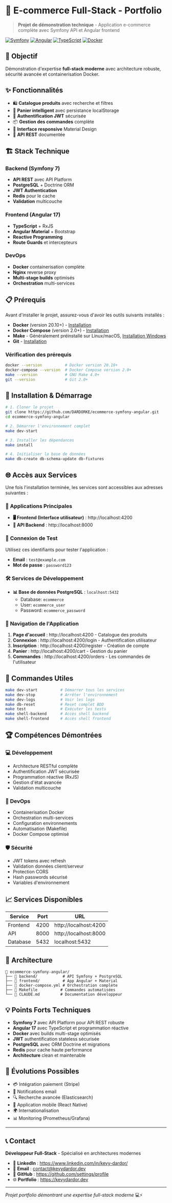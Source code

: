# 🛒 E-commerce Full-Stack - Portfolio

> **Projet de démonstration technique** - Application e-commerce complète avec Symfony API et Angular frontend

[![Symfony](https://img.shields.io/badge/Symfony-7.0-000000?style=flat&logo=symfony)](https://symfony.com)
[![Angular](https://img.shields.io/badge/Angular-17-DD0031?style=flat&logo=angular)](https://angular.io)
[![TypeScript](https://img.shields.io/badge/TypeScript-5.2-3178C6?style=flat&logo=typescript)](https://www.typescriptlang.org)
[![Docker](https://img.shields.io/badge/Docker-20.10-2496ED?style=flat&logo=docker)](https://www.docker.com)

## 🎯 Objectif

Démonstration d'expertise **full-stack moderne** avec architecture robuste, sécurité avancée et containerisation Docker.

## ✨ Fonctionnalités

- 🛍️ **Catalogue produits** avec recherche et filtres
- 🛒 **Panier intelligent** avec persistance localStorage
- 🔐 **Authentification JWT** sécurisée
- 📦 **Gestion des commandes** complète
- 📱 **Interface responsive** Material Design
- 🔧 **API REST** documentée

## 🏗️ Stack Technique

### Backend (Symfony 7)
- **API REST** avec API Platform
- **PostgreSQL** + Doctrine ORM
- **JWT Authentication**
- **Redis** pour le cache
- **Validation** multicouche

### Frontend (Angular 17)
- **TypeScript** + RxJS
- **Angular Material** + Bootstrap
- **Reactive Programming**
- **Route Guards** et intercepteurs

### DevOps
- **Docker** containerisation complète
- **Nginx** reverse proxy
- **Multi-stage builds** optimisés
- **Orchestration** multi-services

## 📋 Prérequis

Avant d'installer le projet, assurez-vous d'avoir les outils suivants installés :

- **Docker** (version 20.10+) - [Installation](https://docs.docker.com/get-docker/)
- **Docker Compose** (version 2.0+) - [Installation](https://docs.docker.com/compose/install/)
- **Make** - Généralement préinstallé sur Linux/macOS, [Installation Windows](https://gnuwin32.sourceforge.net/packages/make.htm)
- **Git** - [Installation](https://git-scm.com/downloads)

### Vérification des prérequis
```bash
docker --version          # Docker version 20.10+
docker-compose --version  # Docker Compose version 2.0+
make --version            # GNU Make 4.0+
git --version             # Git 2.0+
```

## 🚀 Installation & Démarrage

```bash
# 1. Cloner le projet
git clone https://github.com/DARDORKE/ecommerce-symfony-angular.git
cd ecommerce-symfony-angular

# 2. Démarrer l'environnement complet
make dev-start

# 3. Installer les dépendances
make install

# 4. Initialiser la base de données
make db-create db-schema-update db-fixtures
```

## 🌐 Accès aux Services

Une fois l'installation terminée, les services sont accessibles aux adresses suivantes :

### 🎯 **Applications Principales**
- **🖥️ Frontend (Interface utilisateur)** : http://localhost:4200
- **🔗 API Backend** : http://localhost:8000

### 🔑 **Connexion de Test**
Utilisez ces identifiants pour tester l'application :
- **Email** : `test@example.com`
- **Mot de passe** : `password123`

### 🛠️ **Services de Développement**
- **📊 Base de données PostgreSQL** : `localhost:5432`
    - Database: `ecommerce`
    - User: `ecommerce_user`
    - Password: `ecommerce_password`

### 📱 **Navigation de l'Application**
1. **Page d'accueil** : http://localhost:4200 - Catalogue des produits
2. **Connexion** : http://localhost:4200/login - Authentification utilisateur
3. **Inscription** : http://localhost:4200/register - Création de compte
4. **Panier** : http://localhost:4200/cart - Gestion du panier
5. **Commandes** : http://localhost:4200/orders - Les commandes de l'utilisateur

## 🔧 Commandes Utiles

```bash
make dev-start          # Démarrer tous les services
make dev-stop           # Arrêter l'environnement
make dev-logs           # Voir les logs
make db-reset           # Reset complet BDD
make test               # Exécuter les tests
make shell-backend      # Accès shell backend
make shell-frontend     # Accès shell frontend
```

## 🏆 Compétences Démontrées

### 💻 **Développement**
- Architecture RESTful complète
- Authentification JWT sécurisée
- Programmation réactive (RxJS)
- Gestion d'état avancée
- Validation multicouche

### 🔧 **DevOps**
- Containerisation Docker
- Orchestration multi-services
- Configuration environnements
- Automatisation (Makefile)
- Docker Compose optimisé

### 🛡️ **Sécurité**
- JWT tokens avec refresh
- Validation données client/serveur
- Protection CORS
- Hash passwords sécurisé
- Variables d'environnement

## 📈 Services Disponibles

| Service | Port | URL |
|---------|------|-----|
| Frontend | 4200 | http://localhost:4200 |
| API | 8000 | http://localhost:8000 |
| Database | 5432 | localhost:5432 |

## 🎯 Architecture

```
📁 ecommerce-symfony-angular/
├── 🚀 backend/           # API Symfony + PostgreSQL
├── 🎨 frontend/          # App Angular + Material
├── 🐳 docker-compose.yml # Orchestration complète
├── 📜 Makefile          # Commandes automatisées
└── 📖 CLAUDE.md         # Documentation développeur
```

## 💡 Points Forts Techniques

- **Symfony 7** avec API Platform pour API REST robuste
- **Angular 17** avec TypeScript et programmation réactive
- **Docker** avec builds multi-stage optimisés
- **JWT** authentification stateless sécurisée
- **PostgreSQL** avec ORM Doctrine et migrations
- **Redis** pour cache haute performance
- **Architecture** clean et maintenable

## 🚀 Évolutions Possibles

- 💳 Intégration paiement (Stripe)
- 📧 Notifications email
- 🔍 Recherche avancée (Elasticsearch)
- 📱 Application mobile (React Native)
- 🌍 Internationalisation
- 📊 Monitoring (Prometheus/Grafana)

---

## 📞 Contact

**Développeur Full-Stack** - Spécialisé en architectures modernes

- 💼 **LinkedIn** : https://www.linkedin.com/in/kevy-dardor/
- 📧 **Email** : contact@kevydardor.dev
- 🐙 **GitHub** : https://github.com/settings/profile
- 🌐 **Portfolio** : https://kevydardor.dev

---

*Projet portfolio démontrant une expertise full-stack moderne* 💻⚡
